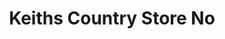 ---
title: "Keiths Country Store No"
url: /great-falls/keiths-country-store-no/
shop: convenience
---